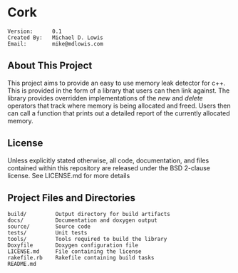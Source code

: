 Cork
==============================================
    Version:      0.1
    Created By:   Michael D. Lowis
    Email:        mike@mdlowis.com

About This Project
----------------------------------------------
This project aims to provide an easy to use memory leak detector for c++. This
is provided in the form of a library that users can then link against. The
library provides overridden implementations of the *new* and *delete* operators
that track where memory is being allocated and freed. Users then can call a
function that prints out a detailed report of the currently allocated memory.

License
----------------------------------------------
Unless explicitly stated otherwise, all code, documentation, and files contained
within this repository are released under the BSD 2-clause license.
See LICENSE.md for more details

Project Files and Directories
----------------------------------------------
    build/         Output directory for build artifacts
    docs/          Documentation and doxygen output
    source/        Source code
    tests/         Unit tests
    tools/         Tools required to build the library
    Doxyfile       Doxygen configuration file
    LICENSE.md     File containing the license
    rakefile.rb    Rakefile containing build tasks
    README.md

